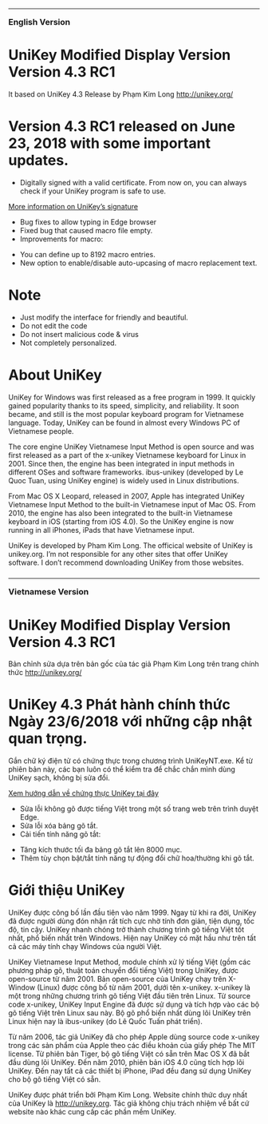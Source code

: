 ### <hr>English Version
# UniKey Modified Display Version Version 4.3 RC1
It based on  UniKey 4.3 Release by Phạm Kim Long http://unikey.org/

#  Version 4.3 RC1 released on June 23, 2018 with some important updates.

- Digitally signed with a valid certificate. From now on, you can always check if your UniKey program is safe to use.

<a href="https://www.unikey.org/certificate.html">More information on UniKey’s signature</a>
- Bug fixes to allow typing in Edge browser
- Fixed bug that caused macro file empty.
- Improvements for macro:
 + You can define up to 8192 macro entries.
 + New option to enable/disable auto-upcasing of macro replacement text.

# Note

- Just modify the interface for friendly and beautiful.
- Do not edit the code
- Do not insert malicious code & virus
- Not completely personalized.

# About UniKey
UniKey for Windows was first released as a free program in 1999. It quickly gained popularity thanks to its speed, simplicity, and reliability. It soon became, and still is the most popular keyboard program for Vietnamese language. Today, UniKey can be found in almost every Windows PC of Vietnamese people.

The core engine UniKey Vietnamese Input Method is open source and was first released as a part of the x-unikey Vietnamese keyboard for Linux in 2001. Since then, the engine has been integrated in input methods in different OSes and software frameworks. ibus-unikey (developed by Le Quoc Tuan, using UniKey engine) is widely used in Linux distributions.

From Mac OS X Leopard, released in 2007, Apple has integrated UniKey Vietnamese Input Method to the built-in Vietnamese input of Mac OS. From 2010, the engine has also been integrated to the built-in Vietnamese keyboard in iOS (starting from iOS 4.0). So the UniKey engine is now running in all iPhones, iPads that have Vietnamese input.

UniKey is developed by Pham Kim Long. The officical website of UniKey is unikey.org. I’m not responsible for any other sites that offer UniKey software. I don’t recommend downloading UniKey from those websites.

### <hr>Vietnamese Version
# UniKey Modified Display Version Version 4.3 RC1
Bản chỉnh sửa dựa trên bản gốc của tác giả Phạm Kim Long trên trang chính thức http://unikey.org/

# UniKey 4.3 Phát hành chính thức Ngày 23/6/2018 với những cập nhật quan trọng.

Gắn chữ ký điện tử có chứng thực trong chương trình UniKeyNT.exe. Kể từ phiên bản này, các bạn luôn có thể kiểm tra để chắc chắn mình dùng UniKey sạch, không bị sửa đổi. 

<a href="https://www.unikey.org/vn/certificate.html">Xem hướng dẫn về chứng thực UniKey tại đây</a>

- Sửa lỗi không gõ được tiếng Việt trong một số trang web trên trình duyệt Edge.
- Sửa lỗi xóa bảng gõ tắt.
- Cải tiến tính năng gõ tắt:
 + Tăng kích thước tối đa bảng gõ tắt lên 8000 mục.
 + Thêm tùy chọn bật/tắt tính năng tự động đổi chữ hoa/thường khi gõ tắt.
 
# Giới thiệu UniKey
UniKey được công bố lần đầu tiên vào năm 1999. Ngay từ khi ra đời, UniKey đã được người dùng đón nhận rất tích cực nhờ tính đơn giản, tiện dụng, tốc độ, tin cậy. UniKey nhanh chóng trở thành chương trình gõ tiếng Việt tốt nhất, phổ biến nhất trên Windows. Hiện nay UniKey có mặt hầu như trên tất cả các máy tính chạy Windows của người Việt.

UniKey Vietnamese Input Method, module chính xử lý tiếng Việt (gồm các phương pháp gõ, thuật toán chuyển đổi tiếng Việt) trong UniKey, được open-source từ năm 2001. Bản open-source của UniKey chạy trên X-Window (Linux) được công bố từ năm 2001, dưới tên x-unikey. x-unikey là một trong những chương trình gõ tiếng Việt đầu tiên trên Linux. Từ source code x-unikey, UniKey Input Engine đã được sử dụng và tích hợp vào các bộ gõ tiếng Việt trên Linux sau này. Bộ gõ phổ biến nhất dùng lõi UniKey trên Linux hiện nay là ibus-unikey (do Lê Quốc Tuấn phát triển).

Từ năm 2006, tác giả UniKey đã cho phép Apple dùng source code x-unikey trong các sản phẩm của Apple theo các điều khoản của giấy phép The MIT license. Từ phiên bản Tiger, bộ gõ tiếng Việt có sẵn trên Mac OS X đã bắt đầu dùng lõi UniKey. Đến năm 2010, phiên bản iOS 4.0 cũng tích hợp lõi UniKey. Đến nay tất cả các thiết bị iPhone, iPad đều đang sử dụng UniKey cho bộ gõ tiếng Việt có sẵn.

UniKey được phát triển bởi Phạm Kim Long. Website chính thức duy nhất của UniKey là http://unikey.org. Tác giả không chịu trách nhiệm về bất cứ website nào khác cung cấp các phần mềm UniKey.
